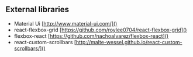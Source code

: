 ## External libraries

- Material Ui [http://www.material-ui.com/]()
- react-flexbox-grid [https://github.com/roylee0704/react-flexbox-grid]()
- flexbox-react [https://github.com/nachoaIvarez/flexbox-react]()
- react-custom-scrollbars [http://malte-wessel.github.io/react-custom-scrollbars/]()